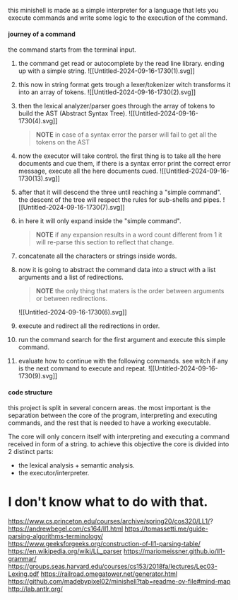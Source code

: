 
this minishell is made as a simple interpreter for a language that lets you execute commands and write some logic to the execution of the command.

#### journey of a command
the command starts from the terminal input.
1. the command get read or autocomplete by the read line library. ending up with a simple string.
	![[Untitled-2024-09-16-1730(1).svg]]
2. this now in string format gets trough a lexer/tokenizer witch transforms it into an array of tokens.
	![[Untitled-2024-09-16-1730(2).svg]]
3. then the lexical analyzer/parser goes through the array of tokens to build the AST (Abstract Syntax Tree). 
	![[Untitled-2024-09-16-1730(4).svg]]
	>**NOTE**
	>in case of a syntax error the parser will fail to get all the tokens on the AST
	
4. now the executor will take control. the first thing is to take all the here documents and cue them, if there is a syntax error print the correct error message, execute all the here documents cued.
	![[Untitled-2024-09-16-1730(13).svg]]
5. after that it will descend the three until reaching a "simple command". the descent of the tree will respect the rules for sub-shells and pipes.
	![[Untitled-2024-09-16-1730(7).svg]]
6. in here it will only expand inside the "simple command".
	>**NOTE**
	>if any expansion results in a word count different from 1 it will re-parse this section to reflect that change.
7. concatenate all the characters or strings inside words.
8. now it is going to abstract the command data into a struct with a list arguments and a list of redirections.
	>**NOTE**
	> the only thing that maters is the order between arguments or between redirections.
	
	![[Untitled-2024-09-16-1730(6).svg]]
9. execute and redirect all the redirections in order.
10. run the command search for the first argument and execute this simple command.
11. evaluate how to continue with the following commands. see witch if any is the next command to execute and repeat. 
	![[Untitled-2024-09-16-1730(9).svg]]

#### code structure
this project is split in several concern areas.
the most important is the separation between the core of the program, interpreting and executing commands, and the rest that is needed to have a working executable.

The core will only concern itself with interpreting and executing a command received in form of a string. to achieve this objective the core is divided into 2 distinct parts:
- the lexical analysis + semantic analysis.
- the executor/interpreter.


# I don't know what to do with that.
https://www.cs.princeton.edu/courses/archive/spring20/cos320/LL1/?
https://andrewbegel.com/cs164/ll1.html
https://tomassetti.me/guide-parsing-algorithms-terminology/
https://www.geeksforgeeks.org/construction-of-ll1-parsing-table/
https://en.wikipedia.org/wiki/LL_parser
https://mariomeissner.github.io/ll1-grammar/
https://groups.seas.harvard.edu/courses/cs153/2018fa/lectures/Lec03-Lexing.pdf
https://railroad.omegatower.net/generator.html
https://github.com/madebypixel02/minishell?tab=readme-ov-file#mind-map
http://lab.antlr.org/